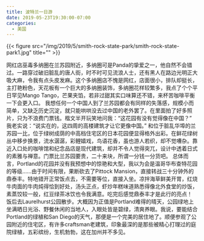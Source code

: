 ```yaml
---
title: 波特兰一日游
date: 2019-05-23T19:30:00-07:00
categories:
  - 美国
---
```

{{< figure src="/img/2019/5/smith-rock-state-park/smith-rock-state-park1.jpg" title="" >}}


<!--more-->
网红店巫毒多纳圈在兰苏园附近，多纳圈可是Panda的挚爱之一，他自然不会错过。一路穿过破旧脏乱的唐人街，时不时可见流浪人士，还有黑人在路边光明正大吸大麻，令我有点头皮发麻。这个多纳圈店不愧是网红，店面很小，排队却挺长，主打艳粉色，天花板有一个巨大的多纳圈装饰，多纳圈花样较繁多，我点了个个平日罕见Mango Tango，芒果夹馅，若非过甜其实口味算还不错，来杯苦咖啡平衡一下会更入口。
我想任何一个中国人到了兰苏园都会有同样的失落感，规模小而简单，又缺乏历史沉淀，就只能哄哄没去过中国的老外罢了。在里面拍了好多照片，只为不浪费门票钱。楷文半开玩笑地问我：“这花园有没有觉得像在中国？” 我老实说：“说实在的，这四周的高楼建筑才让它更像中国。”
和位于脏乱华埠的兰苏园一比，位于绿树成荫的中高档住宅区的日本花园便显得格外出彩。在鲜花绿树丛中移步换景，流水潺潺，彩鲤嬉戏，鸟语花香，虽也游人若织，却不觉嘈杂。靠近入口处的咖啡馆和纪念品店是现代建筑，却并不令人觉得突兀，设计中透着日式的素雅与禅意。门票比兰苏园要贵，二十来块，所谓一分钱一分货吧。
总体而言，Portland的花园并没有我预想中的惊艳和大型，我以为会是温哥华布查特花园的等级……由于时间有限，果断砍去了Pittock Mansion，直接转战三十分钟外的鼎泰丰。特地错开正常饭点去，不需要等位，直接入坐。凉拌海草鲜美开胃，红烧牛肉面的牛肉炖得恰到好处，汤头正点，虾炒年糕味道熟悉得像北外食堂的炒饭，素蒸饺较一般，红豆绿茶冰饮也令我满意。吃完后感觉鼎泰丰才是此行的亮点！
饭后去Laurelhurst公园散步。大概因为正值是Portland难得的晴天，公园绿地上坐满晒日光浴、野餐休闲的当地人，入眼处皆是碧绿，清爽养眼。我说，要能结合Portland的绿植和San Diego的天气，那便是一个完美的居住地了。顺便参观了公园附近的住宅区，有许多craftsman老建筑，印象最深的是那些被精心打理过的庭院绿植，五彩缤纷，生机勃勃，这在加州并不多见。
